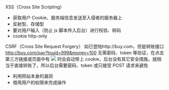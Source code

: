 XSS（Cross Site Scripting）

- 获取用户 Cookie、服务端信息发送至入侵者的服务器上
- 反射型、存储型
- 要对用户输入（防止 js 脚本传入后台）进行校验、转码
- cookie http-only

CSRF（Cross Site Request Forgery）
如已登陆http://buy.com，但是转账接口 http://buy.com/pay?touid=999&money=100 无需密码、token 等验证，在点击 第三方链接或页面中有 <img src="http://buy.com/pay?touid=999&money=100" /> 时会自动带上 cookie，后台没有其它安全措施，就相当于直接转账了，所以后台需要密码、token 或只接受 POST 请求来避免

- 利用网站本身的漏洞
- 借用用户的权限来完成操作
